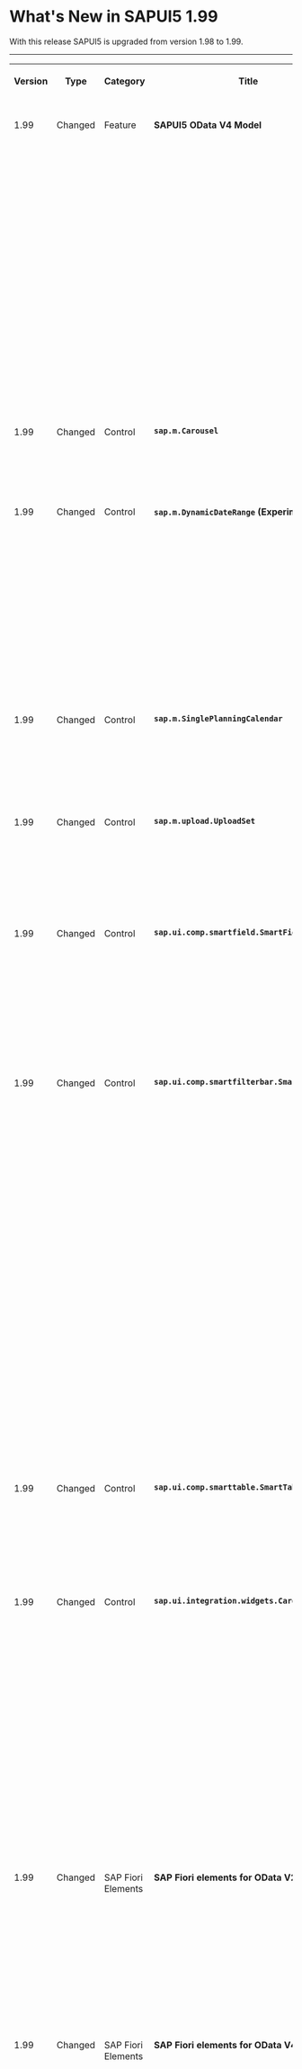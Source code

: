 <!-- loio4f35848febaa44988ccf18941bcc4af8 -->

# What's New in SAPUI5 1.99

With this release SAPUI5 is upgraded from version 1.98 to 1.99.



****


<table>
<tr>
<th valign="top">

Version

</th>
<th valign="top">

Type

</th>
<th valign="top">

Category

</th>
<th valign="top">

Title

</th>
<th valign="top">

Description

</th>
<th valign="top">

Action

</th>
<th valign="top">

Available as of

</th>
</tr>
<tr>
<td valign="top">

1.99 

</td>
<td valign="top">

Changed 

</td>
<td valign="top">

Feature 

</td>
<td valign="top">

**SAPUI5 OData V4 Model** 

</td>
<td valign="top">

**SAPUI5 OData V4 Model**

The new version of the SAPUI5 OData V4 model introduces the following features:

-   You can now use the `filter`, `sort`, `changeParameters`, and `suspend` methods on a list binding with transient contexts if the list binding is either a [root binding](https://ui5.sap.com/#/api/sap.ui.model.odata.v4.ODataListBinding%23methods/getRootBinding) or its `$$ownRequest` binding parameter is set to `true`.

-   We removed the experimental `sap.ui.model.odata.v4.ODataContextBinding#moveEntityTo` method.

-   The new [`sap.ui.model.odata.v4.ODataModel#getKeepAliveContext`](https://ui5.sap.com/#/api/sap.ui.model.odata.v4.ODataModel%23methods/getKeepAliveContext) method searches for a matching context in list bindings with the new [`$$getKeepAliveContext`](https://ui5.sap.com/#/api/sap.ui.model.odata.v4.ODataModel%23methods/bindList) binding parameter. The found context is [set to keep-alive](https://ui5.sap.com/#/api/sap.ui.model.odata.v4.Context%23methods/setKeepAlive) and returned. For more information, see [Relative Bindings](../04_Essentials/data-reuse-648e360.md#loio648e360fa22d46248ca783dc6eb44531__section_relativeBindings).

-   In a list binding, you can now create new records at the beginning of the list, but below previously created new records. For this, you have to set the `bAtEnd` parameter to `false` in the first call of [`sap.ui.model.odata.v4.ODataListBinding#create`](https://ui5.sap.com/#/api/sap.ui.model.odata.v4.ODataListBinding%23methods/create), and to `true` in all subsequent calls.

-   We enabled the [creation](https://ui5.sap.com/#/api/sap.ui.model.odata.v4.ODataListBinding%23methods/create) of inactive rows, introduced with SAPUI5 1.97 for `Auto` update groups, also for `API` groups. For more information on batch groups, see [Batch Control](../04_Essentials/batch-control-74142a3.md).


<sub>Changed•Feature•Info Only•1.99</sub>

</td>
<td valign="top">

Info Only 

</td>
<td valign="top">

2022-02-22

</td>
</tr>
<tr>
<td valign="top">

1.99 

</td>
<td valign="top">

Changed 

</td>
<td valign="top">

Control 

</td>
<td valign="top">

**`sap.m.Carousel`** 

</td>
<td valign="top">

**`sap.m.Carousel`**

The control now shows `sap.m.illustratedMessage` in use cases where there’s nothing to display. For more information, see the [API Reference](https://ui5.sap.com/#/api/sap.m.Carousel) and the [Sample](https://ui5.sap.com/#/entity/sap.m.Carousel/sample/sap.m.sample.CarouselEmptyMessages).

<sub>Changed•Control•Info Only•1.99</sub>

</td>
<td valign="top">

Info Only 

</td>
<td valign="top">

2022-02-22

</td>
</tr>
<tr>
<td valign="top">

1.99 

</td>
<td valign="top">

Changed 

</td>
<td valign="top">

Control 

</td>
<td valign="top">

**`sap.m.DynamicDateRange` \(Experimental\)** 

</td>
<td valign="top">

**`sap.m.DynamicDateRange` \(Experimental\)**

We have added new standard options to the control:

-   `Date and Time`: Used to select a single Date/Time value with a `DateTimePicker`.

-   `From / To (Date and Time)`, `From (Date and Time)` `То (Date and Time)`. These options are similar to the existing `From / To`, `From`, and `To`, but the new ones include time selection. When the new options are not used together with their date-only alternatives, their names are simplified, respectively to `From / To`, `From`, and `To`.

-   `Month in Year`: When this option is selected, a `Calendar` control appears, and the user can pick a month and a year.


For more information, see the [API Reference](https://ui5.sap.com/#/api/sap.m.TimePicker) and the [Sample](https://ui5.sap.com/#/entity/sap.m.TimePicker/sample/sap.m.sample.TimePicker).

<sub>Changed•Control•Info Only•1.99</sub>

</td>
<td valign="top">

Info Only 

</td>
<td valign="top">

2022-02-22

</td>
</tr>
<tr>
<td valign="top">

1.99 

</td>
<td valign="top">

Changed 

</td>
<td valign="top">

Control 

</td>
<td valign="top">

**`sap.m.SinglePlanningCalendar`** 

</td>
<td valign="top">

**`sap.m.SinglePlanningCalendar`**

We have introduced new behavior – an option to zoom in and zoom out to make the calendar appointments easier to read. You can do this by using the new `scaleFactor` property that changes the height of the calendar rows. For more information, see the [API Reference](https://ui5.sap.com/#/api/sap.m.SinglePlanningCalendar) and the [Sample](https://ui5.sap.com/#/entity/sap.m.SinglePlanningCalendar).

<sub>Changed•Control•Info Only•1.99</sub>

</td>
<td valign="top">

Info Only 

</td>
<td valign="top">

2022-02-22

</td>
</tr>
<tr>
<td valign="top">

1.99 

</td>
<td valign="top">

Changed 

</td>
<td valign="top">

Control 

</td>
<td valign="top">

**`sap.m.upload.UploadSet`** 

</td>
<td valign="top">

**`sap.m.upload.UploadSet`**

You can now drag the `UploadSetItems` within `UploadSet` to rearrange the items.

The `itemDragStart` and `itemDrop` events are also being exposed. These events return the item as a parameter to the event handler. The events are triggered when you drag and drop items that have already been uploaded.

<sub>Changed•Control•Info Only•1.99</sub>

</td>
<td valign="top">

Info Only 

</td>
<td valign="top">

2022-02-22

</td>
</tr>
<tr>
<td valign="top">

1.99 

</td>
<td valign="top">

Changed 

</td>
<td valign="top">

Control 

</td>
<td valign="top">

**`sap.ui.comp.smartfield.SmartField`** 

</td>
<td valign="top">

**`sap.ui.comp.smartfield.SmartField`**

`SmartField` in read-only mode now supports time zones for `Edm.DateTimeOffset` fields with the following annotation

```
<Annotation Term="com.sap.vocabularies.Common.v1.Timezone" Path="ClockInTimezone"/>
```

You can format the date in the `sap.ui.core.CustomData` class with `key:“dateFormatSettings”`. You can also add a property with 3 options for the time zone: `show`, `hide`, or apply a `pattern`.

<sub>Changed•Control•Info Only•1.99</sub>

</td>
<td valign="top">

Info Only 

</td>
<td valign="top">

2022-02-22

</td>
</tr>
<tr>
<td valign="top">

1.99 

</td>
<td valign="top">

Changed 

</td>
<td valign="top">

Control 

</td>
<td valign="top">

**`sap.ui.comp.smartfilterbar.SmartFilterBar`** 

</td>
<td valign="top">

**`sap.ui.comp.smartfilterbar.SmartFilterBar`**

-   `SmartFilterBar` now allows you to set the default operation for a filter field just by setting the `conditionPanelDefaultOperation` configuration in the `ControlConfiguration` object. The `SmartFilterBar` filter fields can have different default operations as long as they are valid for the data type of the particular field. For instance, you can’t set a "StartsWith" operation in a numeric field because this is only relevant for string filter fields. If an invalid default operation is set, it is ignored.

-   You can now configure all `Edm.DateTimeOffset` fields with `filter-restriction="interval"` to render the new `DynamicDateRange` control by setting the `useDateRangeType` property of `SmartFilterBar` to `true` or by using `controlConfiguration`. We've also added two new options for these fields: *Date and Time* and *Date Time Range*.

    Have in mind that extending `DateRangeType` is not supported. For more information, see the [Sample](https://ui5.sap.com/#/entity/sap.ui.comp.smartfilterbar.SmartFilterBar/sample/sap.ui.comp.sample.smartfilterbar.UseDateRangeType).

-   Accessing internal controls from applications often affects the expected functionality of `SmartFilterBar`. Therefore, we have deprecated the following methods that return instances of internal controls in `sap.ui.comp.smartfilterbar.SmartFilterBar`:

    -   `sap.ui.comp.smartfilterbar.SmartFilterBar#getControlByKey`

    -   `sap.ui.comp.smartfilterbar.SmartFilterBar#determineControlByFilterItem`

    -   `sap.ui.comp.smartfilterbar.SmartFilterBar#determineControlByName`

    -   `sap.ui.comp.smartfilterbar.SmartFilterBarFilterGroupItem#setControl`

    -   `sap.ui.comp.smartfilterbar.SmartFilterBarFilterGroupItem#getControl`



For more information, see the [Sample](https://ui5.sap.com/#/entity/sap.ui.comp.smartfilterbar.SmartFilterBar/sample/sap.ui.comp.sample.smartfilterbar.CustomField).

<sub>Changed•Control•Info Only•1.99</sub>

</td>
<td valign="top">

Info Only 

</td>
<td valign="top">

2022-02-22

</td>
</tr>
<tr>
<td valign="top">

1.99 

</td>
<td valign="top">

Changed 

</td>
<td valign="top">

Control 

</td>
<td valign="top">

**`sap.ui.comp.smarttable.SmartTable`** 

</td>
<td valign="top">

**`sap.ui.comp.smarttable.SmartTable`**

We now support the `com.sap.vocabularies.Common.v1.Timezone` annotation. The annotation transforms the date and point in time of a property of type `Edm.DateTimeOffset` into the time zone as provided by the annotation. For more information, see the [API Reference for `SmartTable`](https://ui5.sap.com/#/api/sap.ui.comp.smarttable.SmartTable%23annotations/Timezone), the [API Reference for `DateFormat`](https://ui5.sap.com/#/api/sap.ui.core.format.DateFormat), and the [Sample](https://ui5.sap.com/#/entity/sap.ui.comp.smarttable.SmartTable/sample/sap.ui.comp.sample.smarttable).

<sub>Changed•Control•Info Only•1.99</sub>

</td>
<td valign="top">

Info Only 

</td>
<td valign="top">

2022-02-22

</td>
</tr>
<tr>
<td valign="top">

1.99 

</td>
<td valign="top">

Changed 

</td>
<td valign="top">

Control 

</td>
<td valign="top">

**`sap.ui.integration.widgets.Card`** 

</td>
<td valign="top">

**`sap.ui.integration.widgets.Card`**

-   List, Table, and Timeline cards now \(experimentally\) support pagination. For more information, see the [Pagination](https://ui5.sap.com/test-resources/sap/ui/integration/demokit/cardExplorer/webapp/index.html#/learn/features/pagination) section and the [Sample](https://ui5.sap.com/test-resources/sap/ui/integration/demokit/cardExplorer/webapp/index.html#/explore/pagination/client) in the Card Explorer.

-   We have \(experimentally\) enabled the List, Table, Analytical, and Timeline cards to display illustrated messages when there is no data for the card’s content. In addition, you can use the card manifest to further configure specific illustrated messages and texts for chosen no-data scenarios. For more information, see the [Custom Error Message](https://ui5.sap.com/test-resources/sap/ui/integration/demokit/cardExplorer/webapp/index.html#/learn/configuration/customErrorMessages) section and the [Sample](https://ui5.sap.com/test-resources/sap/ui/integration/demokit/cardExplorer/webapp/index.html#/explore/customErrorMessages) in the Card Explorer.

-   The Adaptive card now supports schema 1.3 of MS Adaptive Cards. This comes with several new features: `label` support for input elements inside cards; support for required fields via the `isRequired` property of the input elements; support for `errorMessage`; support for the `style` property for actions. For more information, see the [Adaptive Card](https://ui5.sap.com/test-resources/sap/ui/integration/demokit/cardExplorer/webapp/index.html#/learn/types/adaptive) Learn section and the [Styled Actions Sample](https://ui5.sap.com/test-resources/sap/ui/integration/demokit/cardExplorer/webapp/index.html#/explore/adaptive/styled-actions) in the Card Explorer.

-   The Calendar card supports placeholder loading - a type of busy indicator that provides the user with a rough outline of the content while it is loading.


<sub>Changed•Control•Info Only•1.99</sub>

</td>
<td valign="top">

Info Only 

</td>
<td valign="top">

2022-02-22

</td>
</tr>
<tr>
<td valign="top">

1.99 

</td>
<td valign="top">

Changed 

</td>
<td valign="top">

SAP Fiori Elements 

</td>
<td valign="top">

**SAP Fiori elements for OData V2** 

</td>
<td valign="top">

**SAP Fiori elements for OData V2**

The following changes and new features are available for SAP Fiori elements for OData V2:

-   The `DataFieldWithUrl` annotation is now supported in the header section for external navigation targets. For more information, see [Navigation from an App \(Outbound Navigation\)](../06_SAP_Fiori_Elements/navigation-from-an-app-outbound-navigation-d782acf.md).

-   In the object page, you now have an option to navigate to the next object in the list using the *Save and Next* action. For more information, see [Navigation to an Object Page in Edit Mode](../06_SAP_Fiori_Elements/navigation-to-an-object-page-in-edit-mode-8665847.md).


<sub>Changed•SAP Fiori Elements•Info Only•1.99</sub>

</td>
<td valign="top">

Info Only 

</td>
<td valign="top">

2022-02-22

</td>
</tr>
<tr>
<td valign="top">

1.99 

</td>
<td valign="top">

Changed 

</td>
<td valign="top">

SAP Fiori Elements 

</td>
<td valign="top">

**SAP Fiori elements for OData V4** 

</td>
<td valign="top">

**SAP Fiori elements for OData V4**

The following changes and new features are available for SAP Fiori elements for OData V4:

-   You can now configure your app to disable the filter bar on a list report. For more information, see [Configuring Filter Bars](../06_SAP_Fiori_Elements/configuring-filter-bars-4bd7590.md).

-   We now support the handling of fields annotated with `Core.ComputedDefaultValue`. For more information, see [Adding Actions to Tables](../06_SAP_Fiori_Elements/adding-actions-to-tables-b623e0b.md).

-   Single-valued date fields now use the `sap.m.DynamicDateRange` control. This enables end users to use semantic date operators like `"TODAY"` and `"TOMORROW"`, as well as date pickers. For more information, see [Enabling Semantic Operators in the Filter Bar](../06_SAP_Fiori_Elements/enabling-semantic-operators-in-the-filter-bar-fef65d0.md).

-   You can now also use semantic dates in the `FilterBar` building block. For more information, see [Building Blocks](../06_SAP_Fiori_Elements/building-blocks-24c1304.md).

-   You can now use the `UI.TextArrangement` annotation to configure the display format of a table column of the value help. For more information, see [Adding Actions to Tables](../06_SAP_Fiori_Elements/adding-actions-to-tables-b623e0b.md).

-   Applications can now configure custom actions that create new objects. For more information, see [Adding Actions to Tables](../06_SAP_Fiori_Elements/adding-actions-to-tables-b623e0b.md).

-   You can now provide a *Search* field in analytical list page apps. For more information, see [Setting the Table Type](../06_SAP_Fiori_Elements/setting-the-table-type-7f844f1.md).

-   You can now use a multi-input field within a table on the object page. For more information, see [Using the Multi-Input Field on the Object Page](../06_SAP_Fiori_Elements/using-the-multi-input-field-on-the-object-page-04ff5b1.md).


<sub>Changed•SAP Fiori Elements•Info Only•1.99</sub>

</td>
<td valign="top">

Info Only 

</td>
<td valign="top">

2022-02-22

</td>
</tr>
</table>

**Related Information**  


[What's New in SAPUI5 1.129](what-s-new-in-sapui5-1-129-d22b8af.md "With this release SAPUI5 is upgraded from version 1.128 to 1.129.")

[What's New in SAPUI5 1.128](what-s-new-in-sapui5-1-128-1f76220.md "With this release SAPUI5 is upgraded from version 1.127 to 1.128.")

[What's New in SAPUI5 1.127](what-s-new-in-sapui5-1-127-e5e1317.md "With this release SAPUI5 is upgraded from version 1.126 to 1.127.")

[What's New in SAPUI5 1.126](what-s-new-in-sapui5-1-126-1d98116.md "With this release SAPUI5 is upgraded from version 1.125 to 1.126.")

[What's New in SAPUI5 1.125](what-s-new-in-sapui5-1-125-9d87044.md "With this release SAPUI5 is upgraded from version 1.124 to 1.125.")

[What's New in SAPUI5 1.124](what-s-new-in-sapui5-1-124-7f77c3f.md "With this release SAPUI5 is upgraded from version 1.123 to 1.124.")

[What's New in SAPUI5 1.123](what-s-new-in-sapui5-1-123-9d00ac7.md "With this release SAPUI5 is upgraded from version 1.122 to 1.123.")

[What's New in SAPUI5 1.122](what-s-new-in-sapui5-1-122-5d078da.md "With this release SAPUI5 is upgraded from version 1.121 to 1.122.")

[What's New in SAPUI5 1.121](what-s-new-in-sapui5-1-121-91a4a2f.md "With this release SAPUI5 is upgraded from version 1.120 to 1.121.")

[What's New in SAPUI5 1.120](what-s-new-in-sapui5-1-120-2359b63.md "With this release SAPUI5 is upgraded from version 1.119 to 1.120.")

[What's New in SAPUI5 1.119](what-s-new-in-sapui5-1-119-0b1903a.md "With this release SAPUI5 is upgraded from version 1.118 to 1.119.")

[What's New in SAPUI5 1.118](what-s-new-in-sapui5-1-118-3eecbde.md "With this release SAPUI5 is upgraded from version 1.117 to 1.118.")

[What's New in SAPUI5 1.117](what-s-new-in-sapui5-1-117-029d3b4.md "With this release SAPUI5 is upgraded from version 1.116 to 1.117.")

[What's New in SAPUI5 1.116](what-s-new-in-sapui5-1-116-ebd6f34.md "With this release SAPUI5 is upgraded from version 1.115 to 1.116.")

[What's New in SAPUI5 1.115](what-s-new-in-sapui5-1-115-409fde8.md "With this release SAPUI5 is upgraded from version 1.114 to 1.115.")

[What's New in SAPUI5 1.114](what-s-new-in-sapui5-1-114-890fce1.md "With this release SAPUI5 is upgraded from version 1.113 to 1.114.")

[What's New in SAPUI5 1.113](what-s-new-in-sapui5-1-113-a9553fe.md "With this release SAPUI5 is upgraded from version 1.112 to 1.113.")

[What's New in SAPUI5 1.112](what-s-new-in-sapui5-1-112-34afc69.md "With this release SAPUI5 is upgraded from version 1.111 to 1.112.")

[What's New in SAPUI5 1.111](what-s-new-in-sapui5-1-111-7a67837.md "With this release SAPUI5 is upgraded from version 1.110 to 1.111.")

[What's New in SAPUI5 1.110](what-s-new-in-sapui5-1-110-71a855c.md "With this release SAPUI5 is upgraded from version 1.109 to 1.110.")

[What's New in SAPUI5 1.109](what-s-new-in-sapui5-1-109-3264bd2.md "With this release SAPUI5 is upgraded from version 1.108 to 1.109.")

[What's New in SAPUI5 1.108](what-s-new-in-sapui5-1-108-66e33f0.md "With this release SAPUI5 is upgraded from version 1.107 to 1.108.")

[What's New in SAPUI5 1.107](what-s-new-in-sapui5-1-107-d4ff916.md "With this release SAPUI5 is upgraded from version 1.106 to 1.107.")

[What's New in SAPUI5 1.106](what-s-new-in-sapui5-1-106-5b497b0.md "With this release SAPUI5 is upgraded from version 1.105 to 1.106.")

[What's New in SAPUI5 1.105](what-s-new-in-sapui5-1-105-4d6c00e.md "With this release SAPUI5 is upgraded from version 1.104 to 1.105.")

[What's New in SAPUI5 1.104](what-s-new-in-sapui5-1-104-69e567c.md "With this release SAPUI5 is upgraded from version 1.103 to 1.104.")

[What's New in SAPUI5 1.103](what-s-new-in-sapui5-1-103-0e98c76.md "With this release SAPUI5 is upgraded from version 1.102 to 1.103.")

[What's New in SAPUI5 1.102](what-s-new-in-sapui5-1-102-f038c99.md "With this release SAPUI5 is upgraded from version 1.101 to 1.102.")

[What's New in SAPUI5 1.101](what-s-new-in-sapui5-1-101-7733b00.md "With this release SAPUI5 is upgraded from version 1.100 to 1.101.")

[What's New in SAPUI5 1.100](what-s-new-in-sapui5-1-100-27dec1d.md "With this release SAPUI5 is upgraded from version 1.99 to 1.100.")

[What's New in SAPUI5 1.98](what-s-new-in-sapui5-1-98-d9f16f2.md "With this release SAPUI5 is upgraded from version 1.97 to 1.98.")

[What's New in SAPUI5 1.97](what-s-new-in-sapui5-1-97-fa0e282.md "With this release SAPUI5 is upgraded from version 1.96 to 1.97.")

[What's New in SAPUI5 1.96](what-s-new-in-sapui5-1-96-7a9269f.md "With this release SAPUI5 is upgraded from version 1.95 to 1.96.")

[What's New in SAPUI5 1.95](what-s-new-in-sapui5-1-95-a1aea67.md "With this release SAPUI5 is upgraded from version 1.94 to 1.95.")

[What's New in SAPUI5 1.94](what-s-new-in-sapui5-1-94-c40f1e6.md "With this release SAPUI5 is upgraded from version 1.93 to 1.94.")

[What's New in SAPUI5 1.93](what-s-new-in-sapui5-1-93-f273340.md "With this release SAPUI5 is upgraded from version 1.92 to 1.93.")

[What's New in SAPUI5 1.92](what-s-new-in-sapui5-1-92-1ef345d.md "With this release SAPUI5 is upgraded from version 1.91 to 1.92.")

[What's New in SAPUI5 1.91](what-s-new-in-sapui5-1-91-0a2bd79.md "With this release SAPUI5 is upgraded from version 1.90 to 1.91.")

[What's New in SAPUI5 1.90](what-s-new-in-sapui5-1-90-91c10c2.md "With this release SAPUI5 is upgraded from version 1.89 to 1.90.")

[What's New in SAPUI5 1.89](what-s-new-in-sapui5-1-89-e56cddc.md "With this release SAPUI5 is upgraded from version 1.88 to 1.89.")

[What's New in SAPUI5 1.88](what-s-new-in-sapui5-1-88-e15a206.md "With this release SAPUI5 is upgraded from version 1.87 to 1.88.")

[What's New in SAPUI5 1.87](what-s-new-in-sapui5-1-87-b506da7.md "With this release SAPUI5 is upgraded from version 1.86 to 1.87.")

[What's New in SAPUI5 1.86](what-s-new-in-sapui5-1-86-4c1c959.md "With this release SAPUI5 is upgraded from version 1.85 to 1.86.")

[What's New in SAPUI5 1.85](what-s-new-in-sapui5-1-85-1d18eb5.md "With this release SAPUI5 is upgraded from version 1.84 to 1.85.")

[What's New in SAPUI5 1.84](what-s-new-in-sapui5-1-84-dc76640.md "With this release SAPUI5 is upgraded from version 1.82 to 1.84.")

[What's New in SAPUI5 1.82](what-s-new-in-sapui5-1-82-3a8dd13.md "With this release SAPUI5 is upgraded from version 1.81 to 1.82.")

[What's New in SAPUI5 1.81](what-s-new-in-sapui5-1-81-f5e2a21.md "With this release SAPUI5 is upgraded from version 1.80 to 1.81.")

[What's New in SAPUI5 1.80](what-s-new-in-sapui5-1-80-8cee506.md "With this release SAPUI5 is upgraded from version 1.79 to 1.80.")

[What's New in SAPUI5 1.79](what-s-new-in-sapui5-1-79-99c4cdc.md "With this release SAPUI5 is upgraded from version 1.78 to 1.79.")

[What's New in SAPUI5 1.78](what-s-new-in-sapui5-1-78-f09b63e.md "With this release SAPUI5 is upgraded from version 1.77 to 1.78.")

[What's New in SAPUI5 1.77](what-s-new-in-sapui5-1-77-c46b439.md "With this release SAPUI5 is upgraded from version 1.76 to 1.77.")

[What's New in SAPUI5 1.76](what-s-new-in-sapui5-1-76-aad03b5.md "With this release SAPUI5 is upgraded from version 1.75 to 1.76.")

[What's New in SAPUI5 1.75](what-s-new-in-sapui5-1-75-5cbb62d.md "With this release SAPUI5 is upgraded from version 1.74 to 1.75.")

[What's New in SAPUI5 1.74](what-s-new-in-sapui5-1-74-c22208a.md "With this release SAPUI5 is upgraded from version 1.73 to 1.74.")

[What's New in SAPUI5 1.73](what-s-new-in-sapui5-1-73-231dd13.md "With this release SAPUI5 is upgraded from version 1.72 to 1.73.")

[What's New in SAPUI5 1.72](what-s-new-in-sapui5-1-72-521cad9.md "With this release SAPUI5 is upgraded from version 1.71 to 1.72.")

[What's New in SAPUI5 1.71](what-s-new-in-sapui5-1-71-a93a6a3.md "With this release SAPUI5 is upgraded from version 1.70 to 1.71.")

[What's New in SAPUI5 1.70](what-s-new-in-sapui5-1-70-f073d69.md "With this release SAPUI5 is upgraded from version 1.69 to 1.70.")

[What's New in SAPUI5 1.69](what-s-new-in-sapui5-1-69-89a18bd.md "With this release SAPUI5 is upgraded from version 1.68 to 1.69.")

[What's New in SAPUI5 1.68](what-s-new-in-sapui5-1-68-f94bf93.md "With this release SAPUI5 is upgraded from version 1.67 to 1.68.")

[What's New in SAPUI5 1.67](what-s-new-in-sapui5-1-67-a6b1472.md "With this release SAPUI5 is upgraded from version 1.66 to 1.67.")

[What's New in SAPUI5 1.66](what-s-new-in-sapui5-1-66-c9896e9.md "With this release SAPUI5 is upgraded from version 1.65 to 1.66.")

[What's New in SAPUI5 1.65](what-s-new-in-sapui5-1-65-0f5acfd.md "With this release SAPUI5 is upgraded from version 1.64 to 1.65.")

[What's New in SAPUI5 1.64](what-s-new-in-sapui5-1-64-0e30822.md "With this release SAPUI5 is upgraded from version 1.63 to 1.64.")

[What's New in SAPUI5 1.63](what-s-new-in-sapui5-1-63-e8d9da7.md "With this release SAPUI5 is upgraded from version 1.62 to 1.63.")

[What's New in SAPUI5 1.62](what-s-new-in-sapui5-1-62-771f4d5.md "With this release SAPUI5 is upgraded from version 1.61 to 1.62.")

[What's New in SAPUI5 1.61](what-s-new-in-sapui5-1-61-d991552.md "With this release SAPUI5 is upgraded from version 1.60 to 1.61.")

[What's New in SAPUI5 1.60](what-s-new-in-sapui5-1-60-5a0e1f7.md "With this release SAPUI5 is upgraded from version 1.58 to 1.60.")

[What's New in SAPUI5 1.58](what-s-new-in-sapui5-1-58-7c927aa.md "With this release SAPUI5 is upgraded from version 1.56 to 1.58.")

[What's New in SAPUI5 1.56](what-s-new-in-sapui5-1-56-108b7fd.md "With this release SAPUI5 is upgraded from version 1.54 to 1.56.")

[What's New in SAPUI5 1.54](what-s-new-in-sapui5-1-54-c838330.md "With this release SAPUI5 is upgraded from version 1.52 to 1.54.")

[What's New in SAPUI5 1.52](what-s-new-in-sapui5-1-52-849e1b6.md "With this release SAPUI5 is upgraded from version 1.50 to 1.52.")

[What's New in SAPUI5 1.50](what-s-new-in-sapui5-1-50-759e9f3.md "With this release SAPUI5 is upgraded from version 1.48 to 1.50.")

[What's New in SAPUI5 1.48](what-s-new-in-sapui5-1-48-fa1efac.md "With this release SAPUI5 is upgraded from version 1.46 to 1.48.")

[What's New in SAPUI5 1.46](what-s-new-in-sapui5-1-46-6307539.md "With this release SAPUI5 is upgraded from version 1.44 to 1.46.")

[What's New in SAPUI5 1.44](what-s-new-in-sapui5-1-44-a0cb7a0.md "With this release SAPUI5 is upgraded from version 1.42 to 1.44.")

[What's New in SAPUI5 1.42](what-s-new-in-sapui5-1-42-468b05d.md "With this release SAPUI5 is upgraded from version 1.40 to 1.42.")

[What's New in SAPUI5 1.40](what-s-new-in-sapui5-1-40-fbab50e.md "With this release SAPUI5 is upgraded from version 1.38 to 1.40.")

[What's New in SAPUI5 1.38](what-s-new-in-sapui5-1-38-f218918.md "With this release SAPUI5 is upgraded from version 1.36 to 1.38.")

